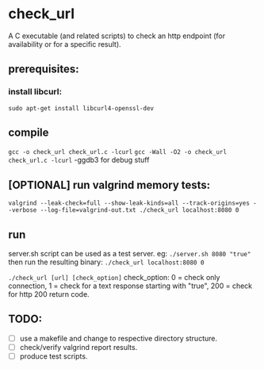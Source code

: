 # check_url
A C executable (and related scripts) to check an http endpoint (for availability or for a specific result).

## prerequisites:

### install libcurl:
`sudo apt-get install libcurl4-openssl-dev`

## compile
`gcc -o check_url check_url.c -lcurl`
`gcc -Wall -O2 -o check_url check_url.c -lcurl`
  -ggdb3  for debug stuff
  
## [OPTIONAL] run valgrind memory tests:
`valgrind --leak-check=full --show-leak-kinds=all --track-origins=yes --verbose --log-file=valgrind-out.txt ./check_url localhost:8080 0`

## run
server.sh script can be used as a test server. eg: `./server.sh 8080 "true"`
then run the resulting binary:
`./check_url localhost:8080 0`

`./check_url [url] [check_option]`
check_option: 0 = check only connection, 1 = check for a text response starting with "true", 200 = check for http 200 return code.

## TODO:
- [ ] use a makefile and change to respective directory structure.
- [ ] check/verify valgrind report results.
- [ ] produce test scripts.
